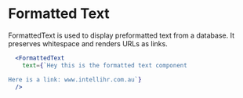 # Formatted Text

FormattedText is used to display preformatted text from a database.
It preserves whitespace and renders URLs as links.

```jsx
  <FormattedText
    text={`Hey this is the formatted text component

Here is a link: www.intellihr.com.au`}
  />
```
